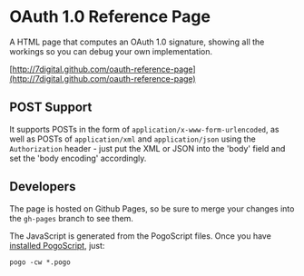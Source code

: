 # OAuth 1.0 Reference Page

A HTML page that computes an OAuth 1.0 signature, showing all the workings so you can debug your own implementation.

[http://7digital.github.com/oauth-reference-page](http://7digital.github.com/oauth-reference-page)

## POST Support

It supports POSTs in the form of `application/x-www-form-urlencoded`, as well as POSTs of `application/xml` and `application/json` using the `Authorization` header - just put the XML or JSON into the 'body' field and set the 'body encoding' accordingly.

## Developers

The page is hosted on Github Pages, so be sure to merge your changes into the `gh-pages` branch to see them.

The JavaScript is generated from the PogoScript files. Once you have [installed PogoScript](https://github.com/featurist/pogoscript), just:

	pogo -cw *.pogo
